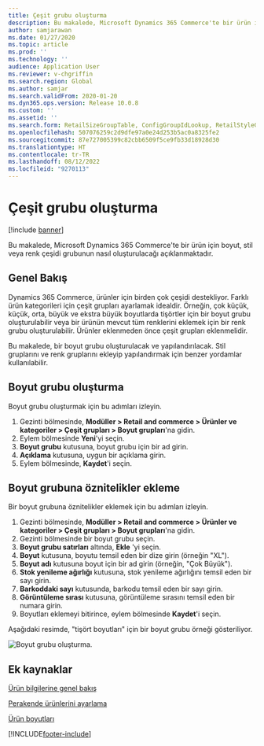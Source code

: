 ```yaml
---
title: Çeşit grubu oluşturma
description: Bu makalede, Microsoft Dynamics 365 Commerce'te bir ürün için boyut, stil veya renk çeşidi grubunun nasıl oluşturulacağı açıklanmaktadır.
author: samjarawan
ms.date: 01/27/2020
ms.topic: article
ms.prod: ''
ms.technology: ''
audience: Application User
ms.reviewer: v-chgriffin
ms.search.region: Global
ms.author: samjar
ms.search.validFrom: 2020-01-20
ms.dyn365.ops.version: Release 10.0.8
ms.custom: ''
ms.assetid: ''
ms.search.form: RetailSizeGroupTable, ConfigGroupIdLookup, RetailStyleGroupTable
ms.openlocfilehash: 507076259c2d9dfe97a0e24d253b5ac0a8325fe2
ms.sourcegitcommit: 87e727005399c82cbb6509f5ce9fb33d18928d30
ms.translationtype: HT
ms.contentlocale: tr-TR
ms.lasthandoff: 08/12/2022
ms.locfileid: "9270113"
---
```

# <a name="create-a-variant-group"></a>Çeşit grubu oluşturma


[!include [banner](includes/banner.md)]

Bu makalede, Microsoft Dynamics 365 Commerce'te bir ürün için boyut, stil veya renk çeşidi grubunun nasıl oluşturulacağı açıklanmaktadır.

## <a name="overview"></a>Genel Bakış

Dynamics 365 Commerce, ürünler için birden çok çeşidi destekliyor. Farklı ürün kategorileri için çeşit grupları ayarlamak idealdir. Örneğin, çok küçük, küçük, orta, büyük ve ekstra büyük boyutlarda tişörtler için bir boyut grubu oluşturulabilir veya bir ürünün mevcut tüm renklerini eklemek için bir renk grubu oluşturulabilir. Ürünler eklenmeden önce çeşit grupları eklenmelidir.

Bu makalede, bir boyut grubu oluşturulacak ve yapılandırılacak. Stil gruplarını ve renk gruplarını ekleyip yapılandırmak için benzer yordamlar kullanılabilir.

## <a name="create-a-size-group"></a>Boyut grubu oluşturma

Boyut grubu oluşturmak için bu adımları izleyin.
 
1. Gezinti bölmesinde, **Modüller \> Retail and commerce \> Ürünler ve kategoriler \> Çeşit grupları \> Boyut grupları**'na gidin.
1. Eylem bölmesinde **Yeni**'yi seçin.
1. **Boyut grubu** kutusuna, boyut grubu için bir ad girin.
1. **Açıklama** kutusuna, uygun bir açıklama girin.
1. Eylem bölmesinde, **Kaydet**'i seçin.

## <a name="add-attributes-to-the-size-group"></a>Boyut grubuna öznitelikler ekleme

Bir boyut grubuna öznitelikler eklemek için bu adımları izleyin.

1. Gezinti bölmesinde, **Modüller \> Retail and commerce \> Ürünler ve kategoriler \> Çeşit grupları \> Boyut grupları**'na gidin.
1. Gezinti bölmesinde bir boyut grubu seçin.
1. **Boyut grubu satırları** altında, **Ekle** 'yi seçin.
1. **Boyut** kutusuna, boyutu temsil eden bir dize girin (örneğin "XL").
1. **Boyut adı** kutusuna boyut için bir ad girin (örneğin, "Çok Büyük").
1. **Stok yenileme ağırlığı** kutusuna, stok yenileme ağırlığını temsil eden bir sayı girin.
1. **Barkoddaki sayı** kutusunda, barkodu temsil eden bir sayı girin.
1. **Görüntüleme sırası** kutusuna, görüntüleme sırasını temsil eden bir numara girin.
1. Boyutları eklemeyi bitirince, eylem bölmesinde **Kaydet**'i seçin.

Aşağıdaki resimde, "tişört boyutları" için bir boyut grubu örneği gösteriliyor.

![Boyut grubu oluşturma.](media/Size-Groups.png)

## <a name="additional-resources"></a>Ek kaynaklar

[Ürün bilgilerine genel bakış](../supply-chain/pim/product-information.md?toc=/dynamics365/commerce/toc.json)

[Perakende ürünlerini ayarlama](set-up-retail-products.md)

[Ürün boyutları](../supply-chain/pim/product-dimensions.md?toc=/dynamics365/commerce/toc.json)


[!INCLUDE[footer-include](../includes/footer-banner.md)]
